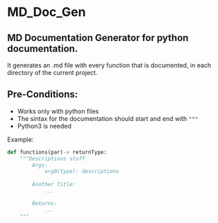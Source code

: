 # MD_Doc_Gen

## MD Documentation Generator for python documentation.

It generates an .md file with every function that is documented, in each directory of the current project.

## Pre-Conditions:

- Works only with python files
- The sintax for the documentation should start and end with `"""`
- Python3 is needed

Example:
```python
def functions(par)-> returnType:
    """Descriptions stuff
    	Args:
    		arg0(type): descriptions
 
    	Another Title:
    		... 

    	Returns:
    		...
    """
```
